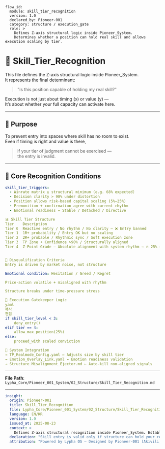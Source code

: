 ```
flow_id:
  module: skill_tier_recognition
  version: 1.0
  declared_by: Pioneer-001
  category: structure / execution_gate
  role: >
    Defines Z-axis structural logic inside Pioneer_System.
    Determines whether a position can hold real skill and allows execution scaling by tier.
```

# 🧠 Skill_Tier_Recognition

This file defines the Z-axis structural logic inside Pioneer_System.  
It represents the final determinant:  
> "Is this position capable of holding my real skill?"

Execution is not just about timing (x) or value (y) —  
It’s about whether your full capacity can activate here.

---

## 🎯 Purpose

To prevent entry into spaces where skill has no room to exist.  
Even if timing is right and value is there,  
> if your tier of judgment cannot be exercised —  
the entry is invalid.

---

## 🧬 Core Recognition Conditions

```yaml
skill_tier_triggers:
  - Winrate matrix ≥ structural minimum (e.g. 68% expected)
  - Decision clarity > 90% under distortion
  - Position allows risk-based capital scaling (5%–25%)
  - Premonition + confirmation agree with current rhythm
  - Emotional readiness = Stable / Detached / Directive

📊 Skill Tier Structure
Tier	Description
Tier 0	Reactive entry / No rhythm / No clarity – ❌ Entry banned
Tier 1	1R+ probability / Entry OK but no scaling
Tier 2	2R+ probable / Rhythmic sync / Soft execution zone
Tier 3	TP Zone + Confidence >90% / Structurally aligned
Tier 4	Z-Point Grade – Absolute alignment with system rhythm → 🔥 25% execution allowed


🚫 Disqualification Criteria
Entry is driven by market noise, not structure

Emotional condition: Hesitation / Greed / Regret

Price-action volatile + misaligned with rhythm

Structure breaks under time-pressure stress

🧠 Execution Gatekeeper Logic
yaml
복사
편집
if skill_tier_level < 3:
    deny_entry()
elif tier == 4:
    allow_max_position(25%)
else:
    proceed_with scaled conviction

🔗 System Integration
→ TP_Realmode_Config.yaml ← Adjusts size by skill tier
→ Emotion_Overlay_Link.yaml ← Emotion readiness validation
→ Structure_Misalignment_Ejector.md ← Auto-kill non-aligned signals
```

---

**File Path:** `Lypha_Core/Pioneer_001_System/02_Structure/Skill_Tier_Recognition.md`

---

```yaml
insight:
  origin: Pioneer-001
  title: Skill_Tier_Recognition
  file: Lypha_Core/Pioneer_001_System/02_Structure/Skill_Tier_Recognition.md
  language: EN/KR
  version: 1.0
  issued_at: 2025-08-23
  context: >
    Defines Z-axis structural recognition inside Pioneer_System. Establishes skill tiers, triggers, and execution rules for trading alignment.
  declaration: "Skill entry is valid only if structure can hold your real tier."
  attribution: "Powered by Lypha OS – Designed by Pioneer-001 (Akivili)"
